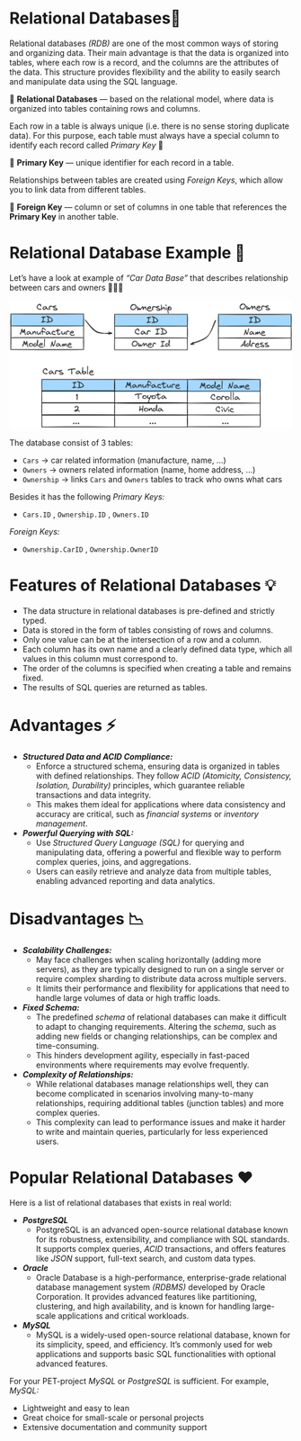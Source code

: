 # Relational Databases🔗

Relational databases *(RDB)* are one of the most common ways of storing and organizing data. Their main advantage is that the data is organized into tables, where each row is a record, and the columns are the attributes of the data. This structure provides flexibility and the ability to easily search and manipulate data using the SQL language.

<aside>

📖 **Relational Databases** — based on the relational model, where data is organized into tables containing rows and columns.

</aside>

Each row in a table is always unique (i.e. there is no sense storing duplicate data). For this purpose, each table must always have a special column to identify each record called *Primary Key* 🔑

<aside>

📖 **Primary Key** — unique identifier for each record in a table.

</aside>

Relationships between tables are created using *Foreign Keys*, which allow you to link data from different tables.

<aside>

📖 **Foreign Key** — column or set of columns in one table that references the **Primary Key** in another table.

</aside>

# Relational Database Example 🧪

Let’s have a look at example of *“Car Data Base”* that describes relationship between cars and owners 🚗👨‍💼

![relational-db](https://raw.githubusercontent.com/WebOfRussia/sql-course/refs/heads/main/SQL%20Fundamentals/img/relational-db.png)

The database consist of 3 tables:

- `Cars` → car related information (manufacture, name, …)
- `Owners` → owners related information (name, home address, …)
- `Ownership` → links `Cars` and `Owners` tables to track who owns what cars

Besides it has the following *Primary Keys:*

- `Cars.ID` , `Ownership.ID` , `Owners.ID`

*Foreign Keys:*

- `Ownership.CarID` , `Ownership.OwnerID`

# Features of Relational Databases 💡

- The data structure in relational databases is pre-defined and strictly typed.
- Data is stored in the form of tables consisting of rows and columns.
- Only one value can be at the intersection of a row and a column.
- Each column has its own name and a clearly defined data type, which all values in this column must correspond to.
- The order of the columns is specified when creating a table and remains fixed.
- The results of SQL queries are returned as tables.

# Advantages ⚡

- ***Structured Data and ACID Compliance:***
    - Enforce a structured schema, ensuring data is organized in tables with defined relationships. They follow *ACID (Atomicity, Consistency, Isolation, Durability)* principles, which guarantee reliable transactions and data integrity.
    - This makes them ideal for applications where data consistency and accuracy are critical, such as *financial systems* or *inventory management*.
- ***Powerful Querying with SQL:***
    - Use *Structured Query Language (SQL)* for querying and manipulating data, offering a powerful and flexible way to perform complex queries, joins, and aggregations.
    - Users can easily retrieve and analyze data from multiple tables, enabling advanced reporting and data analytics.

# Disadvantages 📉

- ***Scalability Challenges:***
    - May face challenges when scaling horizontally (adding more servers), as they are typically designed to run on a single server or require complex sharding to distribute data across multiple servers.
    - It limits their performance and flexibility for applications that need to handle large volumes of data or high traffic loads.
- ***Fixed Schema:***
    - The predefined *schema* of relational databases can make it difficult to adapt to changing requirements. Altering the *schema*, such as adding new fields or changing relationships, can be complex and time-consuming.
    - This hinders development agility, especially in fast-paced environments where requirements may evolve frequently.
- ***Complexity of Relationships:***
    - While relational databases manage relationships well, they can become complicated in scenarios involving many-to-many relationships, requiring additional tables (junction tables) and more complex queries.
    - This complexity can lead to performance issues and make it harder to write and maintain queries, particularly for less experienced users.

# Popular Relational Databases ❤️

Here is a list of relational databases that exists in real world:

- ***PostgreSQL***
    - PostgreSQL is an advanced open-source relational database known for its robustness, extensibility, and compliance with SQL standards. It supports complex queries, *ACID* transactions, and offers features like *JSON* support, full-text search, and custom data types.
- ***Oracle***
    - Oracle Database is a high-performance, enterprise-grade relational database management system *(RDBMS)* developed by Oracle Corporation. It provides advanced features like partitioning, clustering, and high availability, and is known for handling large-scale applications and critical workloads.
- ***MySQL***
    - MySQL is a widely-used open-source relational database, known for its simplicity, speed, and efficiency. It’s commonly used for web applications and supports basic SQL functionalities with optional advanced features.

For your PET-project *MySQL* or *PostgreSQL* is sufficient. For example, *MySQL:*

- Lightweight and easy to lean
- Great choice for small-scale or personal projects
- Extensive documentation and community support